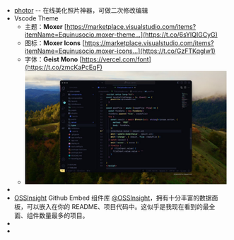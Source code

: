 - [photor](https://www.photor.fun/editor) -- 在线美化照片神器，可做二次修改编辑
- Vscode Theme
	- 主题：**Moxer** [https://marketplace.visualstudio.com/items?itemName=Equinusocio.moxer-theme…](https://t.co/6sYlQIGCyG)
	- 图标：**Moxer Icons**
	  [https://marketplace.visualstudio.com/items?itemName=Equinusocio.moxer-icons…](https://t.co/GzFTKqgIw1)
	- 字体：**Geist Mono**
	  [https://vercel.com/font](https://t.co/zmcKaPcEqF)
	- ![image.png](../assets/image_1718983269235_0.png)
-
- [OSSInsight]([https://next.ossinsight.io/widgets](https://t.co/h5jtY8aeEV)) Github Embed 组件库 [@OSSInsight](https://x.com/OSSInsight)，拥有十分丰富的数据面板，可以嵌入在你的 README、项目代码中。这似乎是我现在看到的最全面、组件数量最多的项目。
-
-